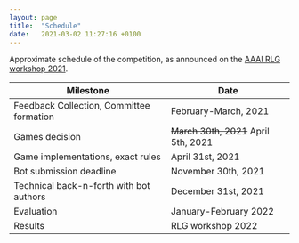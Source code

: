 ```yaml
---
layout: page
title:  "Schedule"
date:   2021-03-02 11:27:16 +0100
---
```


Approximate schedule of the competition, as announced on the [AAAI RLG workshop 2021](http://aaai-rlg.mlanctot.info/).

| Milestone                                | Date
| ---------------------------------------- | ------------------------------------
| Feedback Collection, Committee formation | February-March, 2021
| Games decision                           | ~~March 30th, 2021~~ April 5th, 2021
| Game implementations, exact rules        | April 31st, 2021
| Bot submission deadline                  | November 30th, 2021
| Technical back-n-forth with bot authors  | December 31st, 2021
| Evaluation                               | January-February 2022
| Results                                  | RLG workshop 2022

